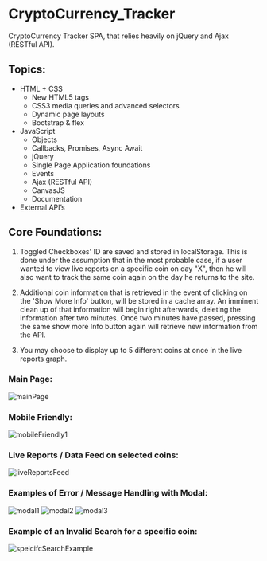 # CryptoCurrency_Tracker

CryptoCurrency Tracker SPA, that relies heavily on jQuery and Ajax (RESTful API).

## Topics:

* HTML + CSS
  - New HTML5 tags
  - CSS3 media queries and advanced selectors
  - Dynamic page layouts
  - Bootstrap & flex
* JavaScript
  - Objects
  - Callbacks, Promises, Async Await
  - jQuery
  - Single Page Application foundations
  - Events
  - Ajax (RESTful API)
  - CanvasJS
  - Documentation
* External API’s


## Core Foundations:

 1. Toggled Checkboxes' ID are saved and stored in localStorage.
    This is done under the assumption that in the most probable case, if a user wanted to view live reports on a
    specific coin on day "X", then he will also want to track the same coin again on the day he returns to the site.

 2.  Additional coin information that is retrieved in the event of clicking on the 'Show More Info' button, will be stored
     in a cache array. An imminent clean up of that information will begin right afterwards, deleting the information
     after two minutes.
     Once two minutes have passed, pressing the same show more Info button again will retrieve new information from the API.
     
 3.  You may choose to display up to 5 different coins at once in the live reports graph. 


### Main Page:

![mainPage](./mainPage.png)

### Mobile Friendly:

![mobileFriendly1](./mobileFriendly1.png)

### Live Reports / Data Feed on selected coins:
![liveReportsFeed](./liveReportsFeed.png)

### Examples of Error / Message Handling with Modal:

![modal1](./modal1.png)
![modal2](./modal2.png)
![modal3](./modal3.png)

### Example of an Invalid Search for a specific coin:
![speicifcSearchExample](./speicifcSearchExample.png)

